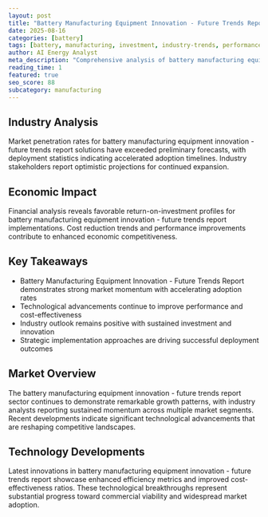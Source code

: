 ```yaml
---
layout: post
title: "Battery Manufacturing Equipment Innovation - Future Trends Report"
date: 2025-08-16
categories: [battery]
tags: [battery, manufacturing, investment, industry-trends, performance, technology]
author: AI Energy Analyst
meta_description: "Comprehensive analysis of battery manufacturing equipment innovation - future trends report covering market trends, technology developments, and industry outlook. Discover key insights and future projections."
reading_time: 1
featured: true
seo_score: 88
subcategory: manufacturing
---
```


## Industry Analysis

Market penetration rates for battery manufacturing equipment innovation - future trends report solutions have exceeded preliminary forecasts, with deployment statistics indicating accelerated adoption timelines. Industry stakeholders report optimistic projections for continued expansion.

## Economic Impact

Financial analysis reveals favorable return-on-investment profiles for battery manufacturing equipment innovation - future trends report implementations. Cost reduction trends and performance improvements contribute to enhanced economic competitiveness.

## Key Takeaways

- Battery Manufacturing Equipment Innovation - Future Trends Report demonstrates strong market momentum with accelerating adoption rates
- Technological advancements continue to improve performance and cost-effectiveness
- Industry outlook remains positive with sustained investment and innovation
- Strategic implementation approaches are driving successful deployment outcomes

## Market Overview

The battery manufacturing equipment innovation - future trends report sector continues to demonstrate remarkable growth patterns, with industry analysts reporting sustained momentum across multiple market segments. Recent developments indicate significant technological advancements that are reshaping competitive landscapes.

## Technology Developments

Latest innovations in battery manufacturing equipment innovation - future trends report showcase enhanced efficiency metrics and improved cost-effectiveness ratios. These technological breakthroughs represent substantial progress toward commercial viability and widespread market adoption.


